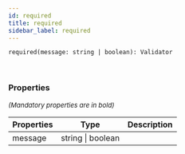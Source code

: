 ```yaml
---
id: required
title: required
sidebar_label: required
---
```


```tsx
required(message: string | boolean): Validator
```
<br/>



### Properties

<font size="2"><i>(Mandatory properties are in bold)</i></font>

| Properties | Type | Description |
| --------- | ---- | ----------- |
| message | string \| boolean |  |
